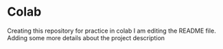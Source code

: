 # Colab
Creating this repository for practice in colab
I am editing the README file. Adding some more details about the project description

